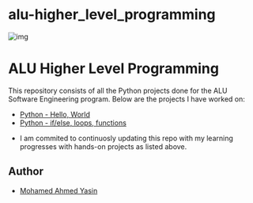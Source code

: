 # alu-higher_level_programming
![img](https://start.alueducation.com/resource/1568810909000/AluLogoForAdmissions)

# ALU Higher Level Programming

This repository consists of all the Python projects done for the ALU Software Engineering program. Below are the projects I have worked on:

* [Python - Hello, World](python-hello_world)
* [Python - if/else, loops, functions](./python-if_else_loops_functions)

- I am commited to continuosly updating this repo with my learning progresses with hands-on projects as listed above.

## Author 
* [Mohamed Ahmed Yasin](https://twitter.com/mayammeeen)
